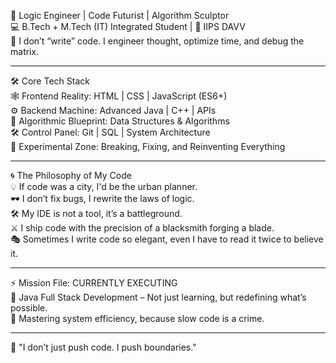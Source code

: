 🚀 Logic Engineer | Code Futurist | Algorithm Sculptor <br>
💻 B.Tech + M.Tech (IT) Integrated Student | 📍 IIPS DAVV <br>
🔮 I don’t “write” code. I engineer thought, optimize time, and debug the matrix.
<br>
<hr>
🛠 Core Tech Stack <br>
🕸 Frontend Reality: HTML | CSS | JavaScript (ES6+) <br>
⚙️ Backend Machine: Advanced Java | C++ | APIs <br>
🧩 Algorithmic Blueprint: Data Structures & Algorithms <br>
🛠 Control Panel: Git | SQL | System Architecture <br>
🔭 Experimental Zone: Breaking, Fixing, and Reinventing Everything<br>
<hr>
🌀 The Philosophy of My Code<br>
💡 If code was a city, I'd be the urban planner.<br>
🕶 I don’t fix bugs, I rewrite the laws of logic.<br>
🛠 My IDE is not a tool, it’s a battleground.<br>
⚔ I ship code with the precision of a blacksmith forging a blade.<br>
🎭 Sometimes I write code so elegant, even I have to read it twice to believe it.<br>
<hr>
⚡ Mission File: CURRENTLY EXECUTING<br>
📌 Java Full Stack Development – Not just learning, but redefining what’s possible.<br>
🎯 Mastering system efficiency, because slow code is a crime.<br>
<hr>
🔗 "I don’t just push code. I push boundaries."

